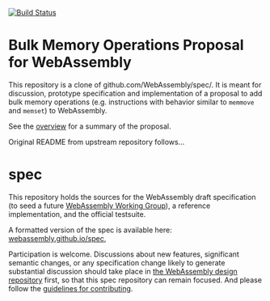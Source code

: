 [![Build Status](https://travis-ci.org/WebAssembly/spec.svg?branch=master)](https://travis-ci.org/WebAssembly/spec)

# Bulk Memory Operations Proposal for WebAssembly

This repository is a clone of github.com/WebAssembly/spec/. It is meant for
discussion, prototype specification and implementation of a proposal to add
bulk memory operations (e.g. instructions with behavior similar to `memmove`
and `memset`) to WebAssembly.

See the [overview](proposals/bulk-memory-operations/Overview.md) for a summary of the
proposal.

Original README from upstream repository follows...

# spec

This repository holds the sources for the WebAssembly draft specification
(to seed a future
[WebAssembly Working Group](https://lists.w3.org/Archives/Public/public-new-work/2017Jun/0005.html)),
a reference implementation, and the official testsuite.

A formatted version of the spec is available here:
[webassembly.github.io/spec](https://webassembly.github.io/spec/),

Participation is welcome. Discussions about new features, significant semantic
changes, or any specification change likely to generate substantial discussion
should take place in
[the WebAssembly design repository](https://github.com/WebAssembly/design)
first, so that this spec repository can remain focused. And please follow the
[guidelines for contributing](Contributing.md).
